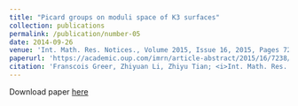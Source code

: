 ```yaml
---
title: "Picard groups on moduli space of K3 surfaces"
collection: publications
permalink: /publication/number-05
date: 2014-09-26
venue: 'Int. Math. Res. Notices., Volume 2015, Issue 16, 2015, Pages 7238–7257'
paperurl: 'https://academic.oup.com/imrn/article-abstract/2015/16/7238/742755?redirectedFrom=fulltext&login=true'
citation: 'Franscois Greer, Zhiyuan Li, Zhiyu Tian; <i>Int. Math. Res. Notices.</i>, Volume 2015, Issue 16, Pages 7238–7257, (2015).'
---
```


Download paper [here](https://academic.oup.com/imrn/article-abstract/2015/16/7238/742755?redirectedFrom=fulltext&login=true)


